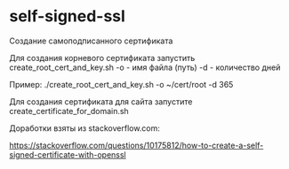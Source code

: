 # self-signed-ssl

Создание самоподписанного сертификата

Для создания корневого сертификата запустить create_root_cert_and_key.sh
-o - имя файла (путь)
-d - количество дней

Пример: 
./create_root_cert_and_key.sh -o ~/cert/root -d 365


Для создания сертификата для сайта запустите create_certificate_for_domain.sh





Доработки взяты из stackoverflow.com:

https://stackoverflow.com/questions/10175812/how-to-create-a-self-signed-certificate-with-openssl

